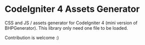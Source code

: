 # CodeIgniter 4 Assets Generator

CSS and JS / assets generator for CodeIgniter 4 (mini version of BHPGenerator). This library only need one file to be loaded.

Contribution is welcome :)
